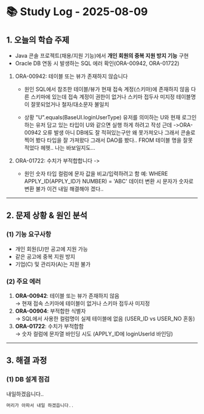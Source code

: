 # 📚 Study Log - 2025-08-09

## 1. 오늘의 학습 주제
- Java 콘솔 프로젝트(채용/지원 기능)에서 **개인 회원의 중복 지원 방지 기능** 구현
- Oracle DB 연동 시 발생하는 SQL 에러 확인(ORA-00942, ORA-01722) 
1. ORA-00942: 테이블 또는 뷰가 존재하지 않습니다
	- 원인
	SQL에서 참조한 테이블/뷰가 현재 접속 계정(스키마)에 존재하지 않음
	다른 스키마에 있는데 접속 계정이 권한이 없거나 스키마 접두사 미지정
	테이블명이 잘못되었거나 철자/대소문자 불일치
	
	- 상황 
		"U".equals(BaseUI.loginUserType) 
		유저를 의미하는 U와 현재 로그인하는 유저 담고 있는 타입이 U와 같으면 실행 하게 하려고 작성
		근데 ->ORA-00942 오류 발생 아니 DB에도 잘 적혀있는구만 왜 못가져오나
		그래서 콘솔로 찍어 봤다 타입을 잘 가져왔다
		그래서 DAO를 봤다.. FROM 테이블 명을 잘못 적었다 헤헷.. 나는 바보일지도...
	

3. ORA-01722: 수치가 부적합합니다
-> 
	- 원인
		숫자 타입 컬럼에 문자 값을 비교/입력하려고 함
		예: WHERE APPLY_ID(APPLY_ID가 NUMBER) = 'ABC' 
		데이터 변환 시 문자가 숫자로 변환 불가
	이건 내일 해결해야 겠다.. 

---

## 2. 문제 상황 & 원인 분석
### (1) 기능 요구사항
- 개인 회원(U)만 공고에 지원 가능
- 같은 공고에 중복 지원 방지
- 기업(C) 및 관리자(A)는 지원 불가

### (2) 주요 에러
1. **ORA-00942**: 테이블 또는 뷰가 존재하지 않음  
   → 현재 접속 스키마에 테이블이 없거나 스키마 접두사 미지정  
2. **ORA-00904**: 부적합한 식별자  
   → SQL에서 사용한 컬럼명이 실제 테이블에 없음 (USER_ID vs USER_NO 혼동)  
3. **ORA-01722**: 수치가 부적합함  
   → 숫자 컬럼에 문자열 바인딩 시도 (APPLY_ID에 loginUserId 바인딩)

---

## 3. 해결 과정
### (1) DB 설계 점검
내일하겠읍니다.. 

```sql
머리가 아파서 내일 하겠읍니다..
